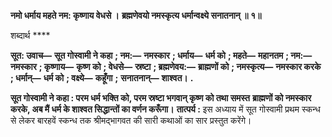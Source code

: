 **नमो धर्माय महते नम: कृष्णाय वेधसे ।** **ब्रह्मणेवयो नमस्कृत्य धर्मान्वक्ष्ये सनातनान् ॥ १॥** 

शब्दार्थ **** 

**सूत: उवाच—** **सूत गोस्वामी ने कहा** **; नम:—** **नमस्कार** **; धर्माय—** **धर्म को** **; महते—** **महानतम** **; नम:—** **नमस्कार** **; कृष्णाय—** **कृष्ण को** **; वेधसे—** **स्रष्टा** **; ब्रह्मणेवय:—** **ब्राह्मणों को** **; नमस्कृत्य—** **नमस्कार करके** **; धर्मान्—** **धर्म को** **; वक्ष्ये—** **कहूँगा** **;** **सनातनान्—** **शाश्वत।** **.** 

**सूत गोस्वामी ने कहा : परम धर्म भक्ति को, परम स्रष्टा भगवान् कृष्ण को तथा समस्त** **ब्राह्मणों को नमस्कार करके, अब मैं धर्म के शाश्वत सिद्धान्तों का वर्णन करूँगा।** **तात्पर्य :** इस अध्याय में सूत गोस्वामी प्रथम स्कन्ध से लेकर बारहवें स्कन्ध तक श्रीमद्भागवत की सारी कथाओं का सार प्रस्तुत करेंगे।  
